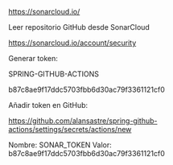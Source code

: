 
https://sonarcloud.io/

Leer repositorio GitHub desde SonarCloud

https://sonarcloud.io/account/security


Generar token:

SPRING-GITHUB-ACTIONS

b87c8ae9f17ddc5703fbb6d30ac79f3361121cf0


Añadir token en GitHub:


https://github.com/alansastre/spring-github-actions/settings/secrets/actions/new

Nombre: SONAR_TOKEN
Valor: b87c8ae9f17ddc5703fbb6d30ac79f3361121cf0